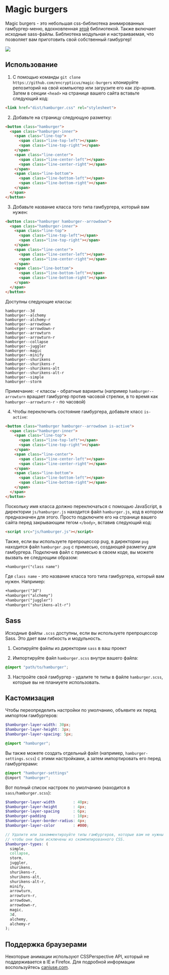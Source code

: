 # Magic burgers

Magic burgers - это небольшая css-библиотека анимированных гамбургер-меню, вдохновленная [этой](https://github.com/jonsuh/hamburgers) библиотекой.
Также включает исходные sass-файлы. Библиотека модульная
и настраиваемая, что позволяет вам приготовить свой собственный гамбургер!

![](https://i.imgur.com/583dcP1.gif)

## Использование

1. С помощью команды ```git clone https://github.com/encrypticus/magic-burgers``` клонируйте репозиторий на свой компьютер или загрузите его как zip-архив. Затем в секции `<head>` на странице вашего сайта вставьте следующий код:

  ```html
  <link href="dist/hamburger.css" rel="stylesheet">
  ```
  
2. Добавьте на страницу следующую разметку:
  
  ```html
  <button class="hamburger">
    <span class="hamburger-inner">
      <span class="line-top">
        <span class="line-top-left"></span>
        <span class="line-top-right"></span>
      </span>
      <span class="line-center">
        <span class="line-center-left"></span>
        <span class="line-center-right"></span>
      </span>
      <span class="line-bottom">
        <span class="line-bottom-left"></span>
        <span class="line-bottom-right"></span>
      </span>
    </span>
  </button> 
  ```
3. Добавьте название класса того типа гамбургера, который вам нужен:

  ```html
  <button class="hamburger hamburger--arrowdown">
    <span class="hamburger-inner">
      <span class="line-top">
        <span class="line-top-left"></span>
        <span class="line-top-right"></span>
      </span>
      <span class="line-center">
        <span class="line-center-left"></span>
        <span class="line-center-right"></span>
      </span>
      <span class="line-bottom">
        <span class="line-bottom-left"></span>
        <span class="line-bottom-right"></span>
      </span>
    </span>
  </button> 
  ```
  Доступны следующие классы:

  ```
  hamburger--3d
  hamburger--alchemy
  hamburger--alchemy-r
  hamburger--arrowdown
  hamburger--arrowdown-r
  hamburger--arrowturn
  hamburger--arrowturn-r
  hamburger--collapse
  hamburger--juggler
  hamburger--magic
  hamburger--minify
  hamburger--shurikens
  hamburger--shurikens-r
  hamburger--shurikens-alt
  hamburger--shurikens-alt-r
  hamburger--simple
  hamburger--storm
  ```
  
  Примечание: -r классы - обратные варианты (например `hamburger--arrowturn` вращает гамбургер против часовой стрелки, в то время как 
  `hamburger--arrowturn-r` - по часовой)
  
4. Чтобы переключить состояние гамбургера, добавьте класс `is-active`:

  ```html
  <button class="hamburger hamburger--arrowdown is-active">
    <span class="hamburger-inner">
      <span class="line-top">
        <span class="line-top-left"></span>
        <span class="line-top-right"></span>
      </span>
      <span class="line-center">
        <span class="line-center-left"></span>
        <span class="line-center-right"></span>
      </span>
      <span class="line-bottom">
        <span class="line-bottom-left"></span>
        <span class="line-bottom-right"></span>
      </span>
    </span>
  </button> 
  ```
  
  Поскольку имя класса должно переключаться с помощью JavaScript, в директории `js/hamburger.js` находится файл `hamburger.js`, код в котором
  предназначен для этого. Просто подключите его на странице вашего сайта перед закрывающим тегом `</body>`, вставив следующий код:
  
  ```html
  <script src="js/hamburger.js"></script> 
  ```
  
  Также, если вы используете препроцессор pug, в директории `pug` находится файл `hamburger.pug` с примесью, создающей разметку для гамбургера.
  Подключив файл с примесью в своем коде, вы можете вызвать ее следующим образом:
  
  ```html
  +hamburger("class name")
  ```
    
  Где `class name` - это название класса того типа гамбургера, который вам нужен. Например:
  
  ```html
  +hamburger("3d")
  +hamburger("alchemy")
  +hamburger("juggler")
  +hamburger("shurikens-alt-r")
  ```
  
## Sass

Исходные файлы `.scss` доступны, если вы используете препроцессор Sass. Это дает вам гибкость и модульность.

1. Скопируйте файлы из директории `sass` в ваш проект

2. Импортируйте файл `hamburger.scss` внутри вашего файла:

  ```scss
  @import "path/to/hamburger";
  ```
  
3. Настройте свой гамбургер - удалите те типы в файле `hamburger.scss`, которые вы не планиуете использовать.

## Кастомизация

Чтобы переопределить настройки по умолчанию, объявите их перед импортом гамбургеров:

  ```scss
  $hamburger-layer-width: 30px;
  $hamburger-layer-height: 3px;
  $hamburger-layer-spacing: 5px;
  
  @import "hamburger";
  ```
  
Вы также можете создать отдельный файл (например, `hamburger-settings.scss`) с этими настройками, а затем импортировать его перед гамбургерами:

  ```scss
  @import "hamburger-settings"
  @import "hamburger";
  ```
  
Вот полный список настроек по умолчанию (находится в `sass/hamburger.scss`):

  ```scss
  $hamburger-layer-width        : 40px;
  $hamburger-layer-height       : 4px;
  $hamburger-layer-spacing      : 6px;
  $hamburger-padding            : 10px;
  $hamburger-layer-border-radius: 4px;
  $hamburger-layer-color        : #000;
  
  // Удалите или закомментироуйте типы гамбургеров, которые вам не нужны
  // чтобы они были исключены из скомпилированного CSS.
  $hamburger-types: (
    simple,
    collapse,
    storm,
    juggler,
    shurikens,
    shurikens-r,
    shurikens-alt,
    shurikens-alt-r,
    minify,
    arrowturn,
    arrowturn-r,
    arrowdown,
    arrowdown-r,
    magic,
    3d,
    alchemy,
    alchemy-r
  );
  ```
  
## Поддержка браузерами

Некоторые анимации используют CSSPerspective API, который не поддерживается в IE и Firefox.
Для подробной информации воспользуйтесь [caniuse.com](https://caniuse.com/#search=perspective).